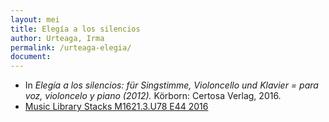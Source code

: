 ```yaml
---
layout: mei
title: Elegía a los silencios
author: Urteaga, Irma
permalink: /urteaga-elegia/
document: 
---
```


- In *Elegía a los silencios: für Singstimme, Violoncello und Klavier = para voz, violoncelo y piano (2012).* Körborn: Certosa Verlag, 2016.
- <a href="https://tufts.primo.exlibrisgroup.com/permalink/01TUN_INST/1kc9gia/alma991018202646803851" target="_blank">Music Library Stacks M1621.3.U78 E44 2016</a>
